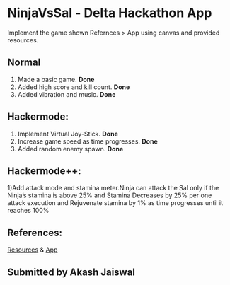 # NinjaVsSal - Delta Hackathon App

Implement the game shown Refernces > App using canvas and provided resources.

## Normal
1) Made a basic game. <b>Done</b>
2) Added high score and kill count. <b>Done</b>
3) Added vibration and music. <b>Done</b>

## Hackermode:
1) Implement Virtual Joy-Stick. <b>Done</b>
2) Increase game speed as time progresses. <b>Done</b>
3) Added random enemy spawn. <b>Done</b>

## Hackermode++:
1)Add attack mode and stamina meter.Ninja can attack the Sal only if the Ninja’s stamina is above 25% and Stamina Decreases by 25% per one attack execution and Rejuvenate stamina  by 1% as time progresses until it reaches 100%

## References:

[Resources](https://drive.google.com/drive/folders/1asP6mOg5SHhGXCZfWNdN8VfhkyzrcJWN?usp=sharing) & [App](https://play.google.com/store/apps/details?id=delta.nitt.aavegapp)

## Submitted by Akash Jaiswal
